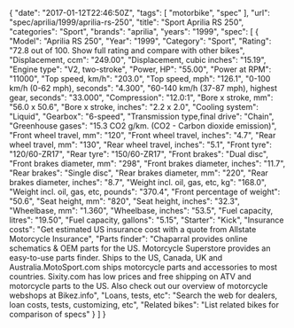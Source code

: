{
    "date": "2017-01-12T22:46:50Z",
    "tags": [
        "motorbike",
        "spec"
    ],
    "url": "spec\/aprilia\/1999\/aprilia-rs-250",
    "title": "Sport Aprilia RS 250",
    "categories": "Sport",
    "brands": "aprilia",
    "years": "1999",
    "spec": [
        {
            "Model": "Aprilia RS 250",
            "Year": "1999",
            "Category": "Sport",
            "Rating": "72.8 out of 100. Show full rating and compare with other bikes",
            "Displacement, ccm": "249.00",
            "Displacement, cubic inches": "15.19",
            "Engine type": "V2, two-stroke",
            "Power, HP": "55.00",
            "Power at RPM": "11000",
            "Top speed, km\/h": "203.0",
            "Top speed, mph": "126.1",
            "0-100 km\/h (0-62 mph), seconds": "4.300",
            "60-140 km\/h (37-87 mph), highest gear, seconds": "33.000",
            "Compression": "12.0:1",
            "Bore x stroke, mm": "56.0 x 50.6",
            "Bore x stroke, inches": "2.2 x 2.0",
            "Cooling system": "Liquid",
            "Gearbox": "6-speed",
            "Transmission type,final drive": "Chain",
            "Greenhouse gases": "15.3 CO2 g\/km. (CO2 - Carbon dioxide emission)",
            "Front wheel travel, mm": "120",
            "Front wheel travel, inches": "4.7",
            "Rear wheel travel, mm": "130",
            "Rear wheel travel, inches": "5.1",
            "Front tyre": "120\/60-ZR17",
            "Rear tyre": "150\/60-ZR17",
            "Front brakes": "Dual disc",
            "Front brakes diameter, mm": "298",
            "Front brakes diameter, inches": "11.7",
            "Rear brakes": "Single disc",
            "Rear brakes diameter, mm": "220",
            "Rear brakes diameter, inches": "8.7",
            "Weight incl. oil, gas, etc, kg": "168.0",
            "Weight incl. oil, gas, etc, pounds": "370.4",
            "Front percentage of weight": "50.6",
            "Seat height, mm": "820",
            "Seat height, inches": "32.3",
            "Wheelbase, mm": "1.360",
            "Wheelbase, inches": "53.5",
            "Fuel capacity, litres": "19.50",
            "Fuel capacity, gallons": "5.15",
            "Starter": "Kick",
            "Insurance costs": "Get estimated US insurance cost with a quote from Allstate Motorcycle Insurance",
            "Parts finder": "Chaparral provides online schematics & OEM parts for the US.   Motorcycle Superstore provides an easy-to-use parts finder. Ships to the US, Canada, UK and Australia.MotoSport.com ships motorcycle parts and accessories to most countries.    Sixity.com has low prices and free shipping on ATV and motorcycle parts to the US. Also check out our overview of motorcycle webshops at Bikez.info",
            "Loans, tests, etc": "Search the web for dealers, loan costs, tests, customizing, etc",
            "Related bikes": "List related bikes for comparison of specs"
        }
    ]
}